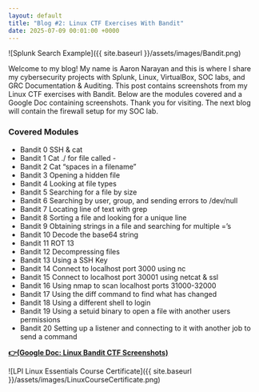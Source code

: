 ```yaml
---
layout: default
title: "Blog #2: Linux CTF Exercises With Bandit"
date: 2025-07-09 00:01:00 +0000
---
```


![Splunk Search Example]({{ site.baseurl }}/assets/images/Bandit.png)

Welcome to my blog! My name is Aaron Narayan and this is where I share my cybersecurity projects with Splunk, Linux, VirtualBox, SOC labs, and GRC Documentation & Auditing.  This post contains screenshots from my Linux CTF exercises with Bandit. Below are the modules covered and a Google Doc containing screenshots. Thank you for visiting. The next blog will contain the firewall setup for my SOC lab. 

### Covered Modules

 - Bandit 0 SSH & cat
 - Bandit 1 Cat ./ for file called - 
 - Bandit 2 Cat “spaces in a filename”
 - Bandit 3 Opening a hidden file 
 - Bandit 4 Looking at file types
 - Bandit 5 Searching for a file by size
 - Bandit 6 Searching by user, group, and sending errors to /dev/null
 - Bandit 7 Locating line of text with grep
 - Bandit 8 Sorting a file and looking for a unique line
 - Bandit 9 Obtaining strings in a file and searching for multiple =’s
 - Bandit 10 Decode the base64 string
 - Bandit 11 ROT 13
 - Bandit 12 Decompressing files
 - Bandit 13 Using a SSH Key
 - Bandit 14 Connect to localhost port 3000 using nc
 - Bandit 15 Connect to localhost port 30001 using netcat & ssl
 - Bandit 16 Using nmap to scan localhost ports 31000-32000
 - Bandit 17 Using the diff command to find what has changed
 - Bandit 18 Using a different shell to login
 - Bandit 19 Using a setuid binary to open a file with another users permissions
 - Bandit 20 Setting up a listener and connecting to it with another job to send a command

[**👉(Google Doc: Linux Bandit CTF Screenshots)**](https://docs.google.com/document/d/1VO-bQ7xvvx1PMKZFzRhXsZFXji4TkCFQuKzLXsXNIhA/edit?usp=sharing)


![LPI Linux Essentials Course Certificate]({{ site.baseurl }}/assets/images/LinuxCourseCertificate.png)

